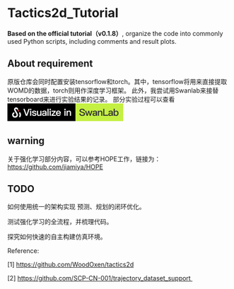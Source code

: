 # Tactics2d_Tutorial
**Based on the official tutorial（v0.1.8）**, organize the code into commonly used Python scripts, including comments and result plots.

## About requirement
原版仓库会同时配置安装tensorflow和torch。其中，tensorflow将用来直接提取WOMD的数据，torch则用作深度学习框架。
此外，我尝试用Swanlab来接替tensorboard来进行实验结果的记录。
部分实验过程可以查看[![](https://raw.githubusercontent.com/SwanHubX/assets/main/badge1.svg)](https://swanlab.cn/@Anbc/tactics2d_test/overview)

## warning
关于强化学习部分内容，可以参考HOPE工作，链接为：https://github.com/jiamiya/HOPE

## TODO
如何使用统一的架构实现 预测、规划的闭环优化。

测试强化学习的全流程，并梳理代码。

探究如何快速的自主构建仿真环境。


Reference:

[1] https://github.com/WoodOxen/tactics2d

[2] https://github.com/SCP-CN-001/trajectory_dataset_support  
